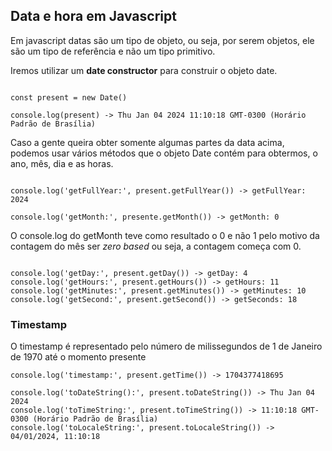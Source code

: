 ## Data e hora em Javascript

Em javascript datas são um tipo de objeto, ou seja, por serem objetos, ele são um tipo de referência e não um tipo primitivo.

Iremos utilizar um **date constructor** para construir o objeto date.

~~~

const present = new Date()

console.log(present) -> Thu Jan 04 2024 11:10:18 GMT-0300 (Horário Padrão de Brasília)

~~~

Caso a gente queira obter somente algumas partes da data acima, podemos usar vários métodos que o objeto Date contém para obtermos, o ano, mês, dia e as horas.

~~~

console.log('getFullYear:', present.getFullYear()) -> getFullYear: 2024

console.log('getMonth:', presente.getMonth()) -> getMonth: 0

~~~

O console.log do getMonth teve como resultado o 0 e não 1 pelo motivo da contagem do mês ser *zero based* ou seja, a contagem começa com 0.

~~~

console.log('getDay:', present.getDay()) -> getDay: 4
console.log('getHours:', present.getHours()) -> getHours: 11
console.log('getMinutes:', present.getMinutes()) -> getMinutes: 10
console.log('getSecond:', present.getSecond()) -> getSeconds: 18

~~~

### Timestamp

O timestamp é representado pelo número de milissegundos de 1 de Janeiro de 1970 até o momento presente

~~~
console.log('timestamp:', present.getTime()) -> 1704377418695
~~~

~~~
console.log('toDateString():', present.toDateString()) -> Thu Jan 04 2024
console.log('toTimeString:', present.toTimeString()) -> 11:10:18 GMT-0300 (Horário Padrão de Brasília)
console.log('toLocaleString:', present.toLocaleString()) -> 04/01/2024, 11:10:18
~~~
 